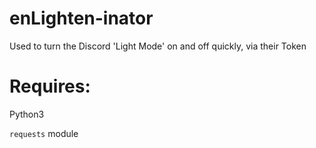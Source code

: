 # enLighten-inator
Used to turn the Discord 'Light Mode' on and off quickly, via their Token

# Requires:
Python3

`requests` module
